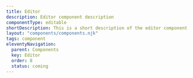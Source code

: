 ```yaml
---
title: Editor
description: Editor component description
componentType: editable
shortDescription: This is a short description of the editor component
layout: "components/components.njk"
tags: component
eleventyNavigation:
  parent: Components
  key: Editor
  order: 8
  status: coming
---
```


